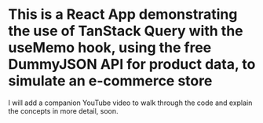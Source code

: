 # This is a React App demonstrating the use of TanStack Query with the useMemo hook, using the free DummyJSON API for product data, to simulate an e-commerce store

I will add a companion YouTube video to walk through the code and explain the concepts in more detail, soon.

